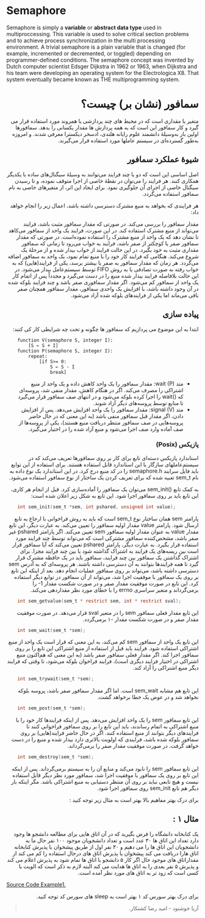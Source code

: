 # Semaphore
Semaphore is simply a **variable** or **abstract data type** used in multiproccessing. This variable is used to solve critical section problems and to achieve process synchronization in the multi processing environment. A trivial semaphore is a plain variable that is changed (for example, incremented or decremented, or toggled) depending on programmer-defined conditions.
The semaphore concept was invented by Dutch computer scientist Edsger Dijkstra in 1962 or 1963, when Dijkstra and his team were developing an operating system for the Electrologica X8. That system eventually became known as THE multiprogramming system. 

<div dir="rtl">

# سمافور (نشان بر) چیست؟

متغیر یا مقداری است که در محیط های چند پردازشی یا همروند مورد استفاده قرار می گیرد و کار سمافور این است که به همه پردازش ها مقدار یکسانی را بدهد.
سمافورها اولین بار به‌وسیلهٔ دانشمند علوم رایانه هلندی، ادسخر دیکسترا معرفی شدند. و امروزه به‌طور گسترده‌ای در سیستم عاملها مورد استفاده قرار می‌گیرند.

## شیوهٔ عملکرد سمافور

اصل اساسی این است که دو یا چند فرایند می‌توانند به وسیلهٔ سیگنال‌های ساده با یکدیگر همکاری کنند. هر فرایند را می‌توان در نقطهٔ خاصی از اجرا متوقف نموده، و تا رسیدن سیگنال خاصی از اجرای آن جلوگیری نمود. برای ایجاد این اثر، از متغیرهای خاصی به نام سمافور استفاده می‌گردد.

هر فرایندی که بخواهد به منبع مشترک دسترسی داشته باشد، اعمال زیر را انجام خواهد داد:

مقدار سمافور را بررسی می‌کند.
در صورتی که مقدار سمافور مثبت باشد، فرایند می‌تواند از منبع مشترک استفاده کند. در این صورت، فرایند یک واحد از سمافور می‌کاهد تا نشان دهد که یک واحد از منبع مشترک را استفاده نموده‌است.
در صورتی که مقدار سمافور صفر یا کوچکتر از صفر باشد، فرایند به خواب می‌رود تا زمانی که سمافور مقداری مثبت به خود بگیرد. در این حالت فرایند از خواب بیدار شده و از مرحلهٔ یک شروع می‌کند.
هنگامی که فرایند کار خود را با منبع تمام نمود، یک واحد به سمافور اضافه می‌گردد. هر زمان که مقدار سمافور به صفر یا بیشتر برسد، یکی از فرایند(هایی) که به خواب رفته به صورت تصادفی یا به روش FIFO توسط سیستم‌عامل بیدار می‌شود. در این حالت بلافاصله فرایند بیدار شده منبع را در دست می‌گیرد و مجدداً پس از اتمام کار یک واحد از سمافور کم می‌شود. اگر مقدار سمافوری صفر باشد و چند فرایند بلوکه شده در آن وجود داشته باشد، با افزایش یک واحدی سمافور، مقدار سمافور همچنان صفر باقی می‌ماند اما یکی از فرایندهای بلوکه شده آزاد می‌شود.

## پیاده سازی
ابتدا به این موضوع می پردازیم که سمافور ها چگونه و تحت چه شرایطی کار کی کنند: 
<div dir="ltr">

```
    function V(semaphore S, integer I):
        [S ← S + I]
    function P(semaphore S, integer I):
        repeat:
            [if S>= 0:
                S ← S - I
                break]
```
</div>

- متد wait (P): 
مقدار سمافور را یک واحد کاهش داده و یک واحد از منبع اشتراکی را مصرف می‌کند. اگر در هنگام کاهش، مقدار منفی شد، پروسه‌ای که wait()‎ را اجرا کرده بلوکه می‌شود و در انتهای صف سمافور قرار می‌گیرد تا منابع توسط پروسه‌های دیگر آزاد شوند.
- متد signal (V):
مقدار سمافور را یک واحد افزایش می‌دهد. پس از افزایش دادن، اگر مقدار قبل سمافور منفی باشد (به این معنی که در حال حاضر پروسه‌هایی در صف سمافور منتظر دریافت منبع هستند)، یکی از پروسه‌ها از صف آماده وارد صف اجرا می‌شود و منبع آزاد شده را در اختیار می‌گیرد.

### پازیکس (Posix)
استاندارد پازیکس دسته‌ای تابع برای کار بر روی سمافورها تعریف می‌کند که در سیستم‌عاملهای سازگار با این استاندارد قابل استفاده هستند. برای استفاده از این توابع باید فایل سرایند semaphore.h را در کد منبع درج کرد. در این استاندارد یک نوع داده به نام sem_t تعبیه شده که برای تعریف کردن یک ساختار از نوع سمافور استفاده می‌شود.

به کمک تابع sem_init()‎ می‌توان یک سمافور را آماده‌سازی کرد. قبل از انجام هر کاری، این تابع باید بر روی سمافور اجرا شود. این تابع به شکل زیر اعلان شده است: 
<div dir="ltr">

``` c
    int sem_init(sem_t *sem, int pshared, unsigned int value);
```
</div>

پارامتر sem همان ساختار نوع sem_t است که باید به روش فراخوانی با ارجاع به تابع ارسال شود. پارامتر value مقدار اولیه سمافور را تعیین می‌کند. به عبارت دیگر، این تابع مقدار value به عنوان مقدار اولیه سمافور sem تعیین می‌کند. اگر پارامتر pshared غیر صفر باشد، مشخص‌کننده سمافور مشترکی است که می‌تواند توسط چند فرایند مورد استفاده قرار بگیرد. به عبارت دیگر، پارامتر pshared تعیین می‌کند که آیا سمافور قرار است بین ریسه‌های یک فرایند به اشتراک گذاشته شود یا بین چند فرایند مجزا. برای اشتراک گذاشتن یک سمافور بین چند فرایند، سمافور باید در یک حافظه مشترک قرار گیرد تا همه فرایندها بتوانند به آن دسترسی داشته باشند. هر پروسه‌ای که به آدرس sem دسترسی داشته باشد، می‌تواند بر روی سمافور عملیات انجام دهد. بعد از اینکه این تابع بر روی یک سمافور با موفقیت اجرا شد، می‌تواند از آن سمافور در توابع دیگر استفاده کرد. این تابع در صورت موفقیت مقدار صفر و در صورت شکست مقدار ‎-1 را برمی‌گرداند و متغیر سراسری errno را با خطای مورد نظر مقداردهی می‌کند.
<div dir="ltr">

``` c
    int sem_getvalue(sem_t * restrict sem, int * restrict sval);
```
</div>

این تابع مقدار فعلی سمافور sem را در متغیر sval قرار می‌دهد. در صورت موفقیت مقدار صفر و در صورت شکست مقدار -۱‎ برمی‌گردد.
<div dir="ltr">

``` c
    int sem_wait(sem_t *sem);
```
</div>

این تابع یک واحد از سمافور sem کم می‌کند، به این معنی که قرار است یک واحد از منبع اشتراکی استفاده شود. فرایند باید قبل از استفاده از منبع اشتراکی این تابع را بر روی سمافور اجرا کند. اگر مقدار فعلی سمافور صفر باشد (به این معنی که هم‌اکنون منبع اشتراکی در اختیار فرایند دیگری است)، فرایند فراخوان بلوکه می‌شود، تا وقتی که فرایند دیگر منبع اشتراکی را آزاد کند.
<div dir="ltr">

``` c
    int sem_trywait(sem_t *sem);
```
</div>

این تابع هم مشابه sem_wait است. اما اگر مقدار سمافور صفر باشد، پروسه بلوکه نخواهد شد و در عوض یک خطا برخواهد گشت.
<div dir="ltr">

``` c
    int sem_post(sem_t *sem);
```
</div>

این تابع سمافور sem را یک واحد افزایش می‌دهد. پس از اینکه فرایندها کار خود را با منبع اشتراکی به اتمام رساندند، باید این تابع را بر روی سمافور فراخوانی کنند تا فرایندهای دیگر بتوانند از منبع استفاده کنند. اگر در حال حاضر فرایند(هایی) بر روی سمافور بلوکه شده باشد، فرایندی که اولویت بالاتری دارد بیدار شده و منبع را در دست خواهد گرفت. در صورت موفقیت مقدار صفر را برمی‌گرداند.
<div dir="ltr">

``` c
    int sem_destroy(sem_t *sem);
```
</div>

این تابع سمافور sem را نابود می‌کند و منابع آن را به سیستم برمی‌گرداند. پس از اینکه این تابع بر روی یک سمافور با موفقیت اجرا شد، سمافور مورد نظر دیگر قابل استفاده نیست و هیچ تابعی نباید بر روی آن منتظر دستیابی به منبع اشتراکی باشد. مگر اینکه بار دیگر هم تابع sem_init روی سمافور اجرا شود.


برای درک بهتر مفاهیم بالا بهتر است به مثال زیر توجه کنید :

## مثال ۱ :
یک کتابخانه دانشگاه را فرض بگیرید که در آن اتاق هایی برای مطالعه دانشجو ها وجود دارد تعداد این اتاق ها ۳۰ عدد است و تعداد دانشجویان موجود ۱۰۰ نفر حال ما به دانشجویان این اتاق ها را می دهیم و ۳۰ نفر اول از طریق پیشخوان یا پذیرش کتابخانه اتاق هارا دریافت می کند پیشخوان یا پذیرش اتاق های درحال استفاده را کم می کند از مقداراتاق های موجود حال اگر کار ۵ دانشجو با اتاق ها تمام شود به پذیرش اعلام می کند و پذیرش ۵ نفر بعدی را به اتاق ها هدایت می کند البته لازم به ذکر است که الویت با کسی است که زود تر به اتاق های مورد نظر آمده است.

<div dir="ltr">

[Source Code Example1.][Github Example1]

</div>

برای درک بهتر سورس کد ۱ بهتر است به sleep های سورس کد توجه کنید.

[Github Example1]: https://github.com/ariakh55/Semaphore/blob/master/Example01.c

>آریا خوشنود - امید رضا کشتکار.
</div>